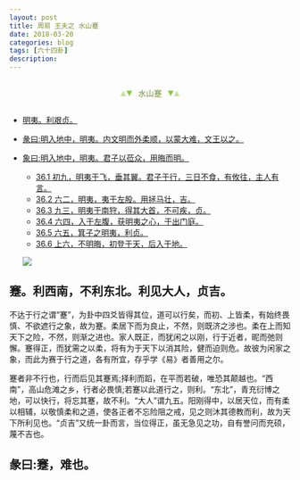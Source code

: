 ```yaml
---
layout: post
title: 周易 王夫之 水山蹇
date: 2018-03-20
categories: blog
tags: [六十四卦]
description: 
---
```


<span id = "jump"></span>


<section style="margin: 0px auto; text-align: center;">
    <section class="xhr" style="width: 0px; height: 0px; border-left: 5px solid transparent; border-right: 5px solid transparent; border-bottom: 10px solid rgb(135, 201, 67); display: inline-block; opacity: 0.5; border-top-color: rgb(135, 201, 67);"></section>
    <section class="xhr" style="width: 0px; height: 0px; border-left: 5px solid transparent; border-right: 5px solid transparent; border-top: 10px solid rgb(135, 201, 67); display: inline-block; margin-left: -3px; border-bottom-color: rgb(135, 201, 67);"></section>
    <section style="
margin-left: 0.5em;
display: inline-block;">
        <p>
            <span style="color: rgb(118, 146, 60);">水山蹇</span>
        </p>
    </section>
    <section class="xhr" style="margin-left: 0.5em; width: 0px; height: 0px; border-left: 5px solid transparent; border-right: 5px solid transparent; border-top: 10px solid rgb(135, 201, 67); display: inline-block; border-bottom-color: rgb(135, 201, 67);"></section>
    <section class="xhr" style="width: 0px; height: 0px; border-left: 5px solid transparent; border-right: 5px solid transparent; border-bottom: 10px solid rgb(135, 201, 67); display: inline-block; opacity: 0.5; margin-left: -3px; border-top-color: rgb(135, 201, 67);"></section>
</section>

- [明夷。利艰贞。](#jump明夷)
- [彖曰:明入地中，明夷。内文明而外柔顺，以蒙大难，文王以之。](#jump明入地中)
- [象曰:明入地中，明夷。君子以莅众，用晦而明。](#jump象曰:明入地中，明夷)
  - [36.1 初九，明夷于飞，垂其翼。君子于行，三日不食，有攸往，主人有言。](#jump明夷于飞)
  - [36.2 六二，明夷，夷于左股。用拯马壮，吉。](#jump夷于左股)
  - [36.3 九三，明夷于南狩，得其大首，不可疾，贞。](#jump明夷于南狩)
  - [36.4 六四，入于左腹，获明夷之心，于出门庭。](#jump入于左腹)
  - [36.5 六五，箕子之明夷，利贞。](#jump其子之明夷)
  - [36.6 上六，不明晦，初登于天，后入于地。](#jump不明晦)
  
  ![](http://www.guoyi360.com/uploads/allimg/130811/1-130Q1101131116.jpg)
  
## 蹇。利西南，不利东北。利见大人，贞吉。
不达于行之谓“蹇”，为卦中四爻皆得其位，道可以行矣，而初、上皆柔，有始终畏慎、不欲遮行之象，故为蹇。柔居下而为良止，不然，则既济之涉也。柔在上而知天下之险，不然，则渐之进也。家人既正，而犹闲之以刚，行于近者，昵而弛则懈。蹇得正，而犹需之以柔，将有为于天下以消其险，健而迫则危。故彼为闲家之象，而此为赛于行之道，各有所宜，存乎学《易》者善用之尔。


蹇者非不行也，行而后见其蹇焉;择利而蹈，在平而若破，唯恐其颠越也。“西南”，高山危滩之乡，行者必畏慎;若蹇以此道行之，则利。“东北”，青充衍博之地，可以快行，将忘其蹇，故不利。“大人”谓九五。阳刚得中，以居天位，而有柔以相辅，以敬慎柔和之道，使各正者不忘险阻之戒，见之则沐其德教而利，故为天下所利见也。“贞吉”又统一卦而言，当位得正，虽无急见之功，自有誉问而充硕，蔑不吉也。

## 彖曰:蹇，难也。
